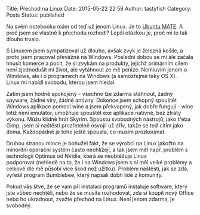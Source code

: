 Title: Přechod na Linux
Date: 2015-05-22 22:58
Author: tastyfish
Category: Posts
Status: published

Na svém notebooku mám od teď už jenom Linux. Je to [Ubuntu
MATE](https://ubuntu-mate.org/). A proč jsem se vlastně k přechodu
rozhodl? Lepší otázkou je, proč mi to tak dlouho trvalo.

S Linuxem jsem sympatizoval už dlouho, avšak zvyk je železná košile, a
proto jsem pracoval převážně na Windows. Poslední dobou se mi ale začala
hnusit komerce a pocit, že si zvykám na produkty, jejichž primárním
cílem není zjednodušit mi život, ale vytáhnout ze mě peníze. Nemluvím
jenom o Windows, ale i o programech na Windows (a samozřejmě taky OS X).
Linux mi nabídl svobodu, kterou jsem hledal.

Zatím jsem hodně spokojený - všechno lze zdarma stáhnout, žádný spyware,
žádné viry, žádné antiviry. Dokonce jsem schopný spouštět Windows
aplikace pomocí wine a jsem překvapený, jak dobře fungují - wine totiž
není emulátor, umožňuje spouštět exe aplikace nativně, bez ztráty
výkonu. Můžu klidně hrát Skyrim. Spoustu svobodných nástrojů, jako třeba
Gimp, jsem si naštěstí prozřetelně osvojil už dřív, takže se teď cítím
jako doma. Každopádně je toho ještě spousta, co musím prozkoumat.

Druhou stranou mince je bohužel fakt, že se výrobci na Linux jakožto na
minoritní operační systém často neohlížejí, a tak jsem měl např. problém
s technologií Optimus od Nvidie, která se neobtěžuje Linux
podporovat (nehledě na to, že i na Windows jsem s ní měl velké problémy
a celkově dle mě působí více škod než užitku). Problém naštěstí, jak se
zdá, vyřešil program Bumblebee, který napsali dobří lidé z komunity.

Pokud vás štve, že se vám při instalaci programů instaluje software,
který jste vůbec nechtěli, nebo že se musíte rozhodovat, zda si koupit
nový Office nebo ho ukradnout, zvažte přechod na Linux. Není jenom
zdarma, je svobodný.
